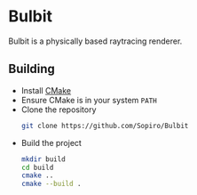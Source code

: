 # Bulbit

Bulbit is a physically based raytracing renderer.

## Building
- Install [CMake](https://cmake.org/install/)
- Ensure CMake is in your system `PATH`
- Clone the repository 
  ```bash
  git clone https://github.com/Sopiro/Bulbit
  ```
- Build the project
  ```bash
  mkdir build
  cd build
  cmake ..
  cmake --build .
  ```